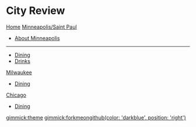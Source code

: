 # City Review

[Home](index.md)
[Minneapolis/Saint Paul]()

  * [About Minneapolis](msp/about.md)
  - - - -
  * [Dining](msp/dining.md)
  * [Drinks](msp/drinks.md)

[Milwaukee]()

  * [Dining](mke/dining.md)

[Chicago]()

  * [Dining](chi/dining.md)

[gimmick:theme](spacelab)
[gimmick:forkmeongithub(color: 'darkblue', position: 'right')](http://www.github.com/pyro2927/City-Review)
